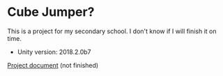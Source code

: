 # Cube Jumper?

This is a project for my secondary school. I don't know if I will finish it on time.

- Unity version: 2018.2.0b7

[Project document](https://docs.google.com/document/d/1lEMz5i7Wo57DmID6miRZy2gY9azDNbL0SP8jhRkF14k/edit?usp=sharing) (not finished)
